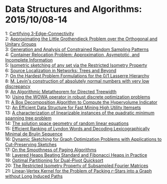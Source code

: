 # Data Structures and Algorithms: 2015/10/08-14  
1: [Certifying 3-Edge-Connectivity](https://doi.org/10.48550/arXiv.1211.6553)  
2: [Approximating the Little Grothendieck Problem over the Orthogonal and  Unitary Groups](https://doi.org/10.48550/arXiv.1308.5207)  
3: [Generation and Analysis of Constrained Random Sampling Patterns](https://doi.org/10.48550/arXiv.1409.1002)  
4: [Container Relocation Problem: Approximation, Asymptotic, and Incomplete  Information](https://doi.org/10.48550/arXiv.1505.04229)  
5: [Isometric sketching of any set via the Restricted Isometry Property](https://doi.org/10.48550/arXiv.1506.03521)  
6: [Source Localization in Networks: Trees and Beyond](https://doi.org/10.48550/arXiv.1510.01814)  
7: [On the Hardest Problem Formulations for the 0/1 Lasserre Hierarchy](https://doi.org/10.48550/arXiv.1510.01891)  
8: [M. Levin's construction of absolutely normal numbers with very low  discrepancy](https://doi.org/10.48550/arXiv.1510.02004)  
9: [An Algorithmic Metatheorem for Directed Treewidth](https://doi.org/10.48550/arXiv.1410.0589)  
10: [Using the WOWA operator in robust discrete optimization problems](https://doi.org/10.48550/arXiv.1504.07863)  
11: [A Box Decomposition Algorithm to Compute the Hypervolume Indicator](https://doi.org/10.48550/arXiv.1510.01963)  
12: [An Efficient Data Structure for Fast Mining High Utility Itemsets](https://doi.org/10.48550/arXiv.1510.02188)  
13: [A characterization of linearizable instances of the quadratic minimum  spanning tree problem](https://doi.org/10.48550/arXiv.1510.02197)  
14: [The solution space geometry of random linear equations](https://doi.org/10.48550/arXiv.1107.5550)  
15: [Efficient Ranking of Lyndon Words and Decoding Lexicographically Minimal  de Bruijn Sequence](https://doi.org/10.48550/arXiv.1510.02637)  
16: [Dynamic Sketching for Graph Optimization Problems with Applications to  Cut-Preserving Sketches](https://doi.org/10.48550/arXiv.1510.03252)  
17: [On the Smoothness of Paging Algorithms](https://doi.org/10.48550/arXiv.1510.03362)  
18: [Layered Heaps Beating Standard and Fibonacci Heaps in Practice](https://doi.org/10.48550/arXiv.1510.03367)  
19: [Optimal Partitioning for Dual-Pivot Quicksort](https://doi.org/10.48550/arXiv.1303.5217)  
20: [The Restricted Isometry Property of Subsampled Fourier Matrices](https://doi.org/10.48550/arXiv.1507.01768)  
21: [Linear-Vertex Kernel for the Problem of Packing $r$-Stars into a Graph  without Long Induced Paths](https://doi.org/10.48550/arXiv.1510.03564)  